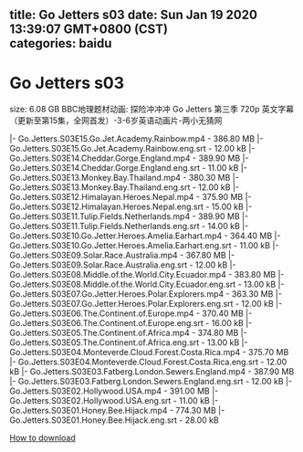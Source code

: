 
title: Go Jetters s03
date: Sun Jan 19 2020 13:39:07 GMT+0800 (CST)    
categories: baidu
---

# Go Jetters s03
size: 6.08 GB
 BBC地理题材动画: 探险冲冲冲 Go Jetters 第三季 720p 英文字幕 （更新至第15集，全网首发）-3-6岁英语动画片-两小无猜网
 
|- Go.Jetters.S03E15.Go.Jet.Academy.Rainbow.mp4 - 386.80 MB
|- Go.Jetters.S03E15.Go.Jet.Academy.Rainbow.eng.srt - 12.00 kB
|- Go.Jetters.S03E14.Cheddar.Gorge.England.mp4 - 389.90 MB
|- Go.Jetters.S03E14.Cheddar.Gorge.England.eng.srt - 11.00 kB
|- Go.Jetters.S03E13.Monkey.Bay.Thailand.mp4 - 380.30 MB
|- Go.Jetters.S03E13.Monkey.Bay.Thailand.eng.srt - 12.00 kB
|- Go.Jetters.S03E12.Himalayan.Heroes.Nepal.mp4 - 375.90 MB
|- Go.Jetters.S03E12.Himalayan.Heroes.Nepal.eng.srt - 15.00 kB
|- Go.Jetters.S03E11.Tulip.Fields.Netherlands.mp4 - 389.90 MB
|- Go.Jetters.S03E11.Tulip.Fields.Netherlands.eng.srt - 14.00 kB
|- Go.Jetters.S03E10.Go.Jetter.Heroes.Amelia.Earhart.mp4 - 364.40 MB
|- Go.Jetters.S03E10.Go.Jetter.Heroes.Amelia.Earhart.eng.srt - 11.00 kB
|- Go.Jetters.S03E09.Solar.Race.Australia.mp4 - 367.80 MB
|- Go.Jetters.S03E09.Solar.Race.Australia.eng.srt - 12.00 kB
|- Go.Jetters.S03E08.Middle.of.the.World.City.Ecuador.mp4 - 383.80 MB
|- Go.Jetters.S03E08.Middle.of.the.World.City.Ecuador.eng.srt - 13.00 kB
|- Go.Jetters.S03E07.Go.Jetter.Heroes.Polar.Explorers.mp4 - 363.30 MB
|- Go.Jetters.S03E07.Go.Jetter.Heroes.Polar.Explorers.eng.srt - 12.00 kB
|- Go.Jetters.S03E06.The.Continent.of.Europe.mp4 - 370.40 MB
|- Go.Jetters.S03E06.The.Continent.of.Europe.eng.srt - 16.00 kB
|- Go.Jetters.S03E05.The.Continent.of.Africa.mp4 - 374.80 MB
|- Go.Jetters.S03E05.The.Continent.of.Africa.eng.srt - 13.00 kB
|- Go.Jetters.S03E04.Monteverde.Cloud.Forest.Costa.Rica.mp4 - 375.70 MB
|- Go.Jetters.S03E04.Monteverde.Cloud.Forest.Costa.Rica.eng.srt - 12.00 kB
|- Go.Jetters.S03E03.Fatberg.London.Sewers.England.mp4 - 387.90 MB
|- Go.Jetters.S03E03.Fatberg.London.Sewers.England.eng.srt - 12.00 kB
|- Go.Jetters.S03E02.Hollywood.USA.mp4 - 391.00 MB
|- Go.Jetters.S03E02.Hollywood.USA.eng.srt - 11.00 kB
|- Go.Jetters.S03E01.Honey.Bee.Hijack.mp4 - 774.30 MB
|- Go.Jetters.S03E01.Honey.Bee.Hijack.eng.srt - 28.00 kB

[How to download](https://bpcam.bemobtrk.com/go/2ceec3aa-1ca2-46d6-b9ff-aaa5c184517c?jno=5077)